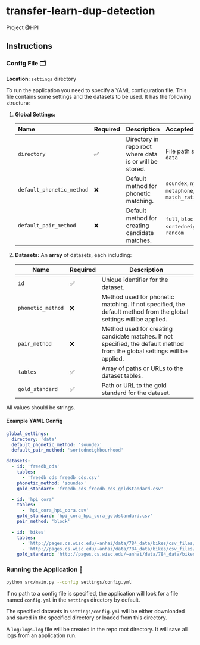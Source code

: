 # transfer-learn-dup-detection
Project @HPI

## Instructions

### Config File 🗂️

**Location**: `settings` directory

To run the application you need to specify a YAML configuration file.
This file contains some settings and the datasets to be used.
It has the following structure:

1. **Global Settings:**

    | Name                      | Required | Description                                              | Accepted Values                                    |
    |:--------------------------|:---------|:---------------------------------------------------------|:---------------------------------------------------|
    | `directory`               | ✅        | Directory in repo root where data is or will be stored.  | File path string, e.g. `data`                      |
    | `default_phonetic_method` | ❌        | Default method for phonetic matching.                    | `soundex`, `nysiis`, `metaphone`, `match_rating`   |
    | `default_pair_method`     | ❌        | Default method for creating candidate matches.           | `full`, `block`, `sortedneighbourhood`, `random`   |

2. **Datasets:** An **array** of datasets, each including:

   | Name              | Required  | Description                                                                                                                |
   |-------------------|-----------|----------------------------------------------------------------------------------------------------------------------------|
   | `id`              | ✅         | Unique identifier for the dataset.                                                                                         |
   | `phonetic_method` | ❌         | Method used for phonetic matching. If not specified, the default method from the global settings will be applied.          |
   | `pair_method`     | ❌         | Method used for creating candidate matches. If not specified, the default method from the global settings will be applied. |
   | `tables`          | ✅         | Array of paths or URLs to the dataset tables.                                                                              |
   | `gold_standard`   | ✅         | Path or URL to the gold standard for the dataset.                                                                          |

All values should be strings.

#### Example YAML Config
```yaml
global_settings:
  directory: 'data'
  default_phonetic_method: 'soundex'
  default_pair_method: 'sortedneighbourhood'

datasets:
  - id: 'freedb_cds'
    tables:
      - 'freedb_cds_freedb_cds.csv'
    phonetic_method: 'soundex'
    gold_standard: 'freedb_cds_freedb_cds_goldstandard.csv'

  - id: 'hpi_cora'
    tables:
      - 'hpi_cora_hpi_cora.csv'
    gold_standard: 'hpi_cora_hpi_cora_goldstandard.csv'
    pair_method: 'block'

  - id: 'bikes'
    tables:
      - 'http://pages.cs.wisc.edu/~anhai/data/784_data/bikes/csv_files/bikedekho.csv'
      - 'http://pages.cs.wisc.edu/~anhai/data/784_data/bikes/csv_files/bikewale.csv'
    gold_standard: 'http://pages.cs.wisc.edu/~anhai/data/784_data/bikes/csv_files/labeled_data.csv'

```

### Running the Application 🚀

   ```bash
   python src/main.py --config settings/config.yml
   ```

If no path to a config file is specified, the application will look for a file named `config.yml` in the `settings` directory by default.

The specified datasets in `settings/config.yml` will be either downloaded and saved in the specified directory or loaded from this directory.

A `log/logs.log` file will be created in the repo root directory. It will save all logs from an application run.
